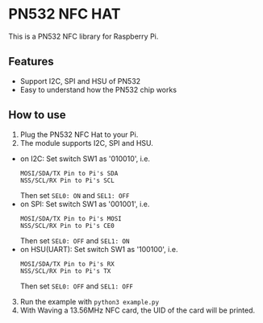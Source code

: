 # PN532 NFC HAT
This is a PN532 NFC library for Raspberry Pi.

## Features
-   Support I2C, SPI and HSU of PN532
-   Easy to understand how the PN532 chip works

## How to use
1.  Plug the PN532 NFC Hat to your Pi.
2.  The module supports I2C, SPI and HSU.
-   on I2C:
    Set switch SW1 as '010010', i.e.
    ```
    MOSI/SDA/TX Pin to Pi's SDA
    NSS/SCL/RX Pin to Pi's SCL
    ```
    Then set `SEL0: ON` and `SEL1: OFF`
-   on SPI:
    Set switch SW1 as '001001', i.e.
    ```
    MOSI/SDA/TX Pin to Pi's MOSI
    NSS/SCL/RX Pin to Pi's CE0
    ```
    Then set `SEL0: OFF` and `SEL1: ON`
-   on HSU(UART):
    Set switch SW1 as '100100', i.e.
    ```
    MOSI/SDA/TX Pin to Pi's RX
    NSS/SCL/RX Pin to Pi's TX
    ```
    Then set `SEL0: OFF` and `SEL1: OFF`
3.  Run the example with `python3 example.py`
4.  With Waving a 13.56MHz NFC card, the UID of the card will be printed.
